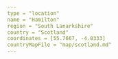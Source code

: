 ```yaml
---
type = "location"
name = "Hamilton"
region = "South Lanarkshire"
country = "Scotland"
coordinates = [55.7667, -4.0333]
countryMapFile = "map/scotland.md"
---
```

